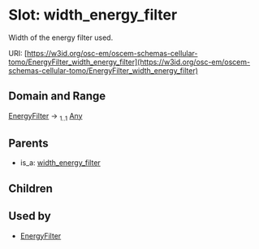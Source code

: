
# Slot: width_energy_filter

Width of the energy filter used.

URI: [https://w3id.org/osc-em/oscem-schemas-cellular-tomo/EnergyFilter_width_energy_filter](https://w3id.org/osc-em/oscem-schemas-cellular-tomo/EnergyFilter_width_energy_filter)


## Domain and Range

[EnergyFilter](EnergyFilter.md) &#8594;  <sub>1..1</sub> [Any](Any.md)

## Parents

 *  is_a: [width_energy_filter](width_energy_filter.md)

## Children


## Used by

 * [EnergyFilter](EnergyFilter.md)
